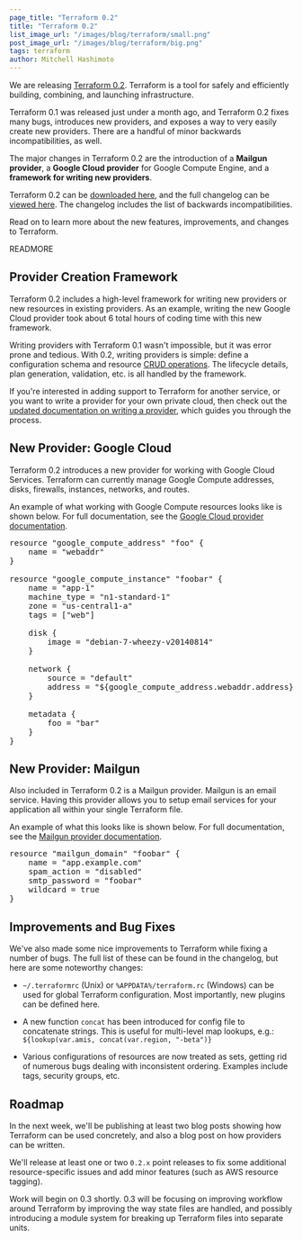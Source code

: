 ```yaml
---
page_title: "Terraform 0.2"
title: "Terraform 0.2"
list_image_url: "/images/blog/terraform/small.png"
post_image_url: "/images/blog/terraform/big.png"
tags: terraform
author: Mitchell Hashimoto
---
```


We are releasing [Terraform 0.2](http://www.terraform.io). Terraform is
a tool for safely and efficiently building, combining, and launching
infrastructure.

Terraform 0.1 was released just under a month ago,
and Terraform 0.2 fixes many bugs, introduces new providers, and exposes
a way to very easily create new providers. There are a handful of
minor backwards incompatibilities, as well.

The major changes in Terraform 0.2 are the introduction of a
**Mailgun provider**, a **Google Cloud provider** for Google Compute
Engine, and a **framework for writing new providers**.

Terraform 0.2 can be [downloaded here](http://www.terraform.io/downloads.html),
and the full changelog can be
[viewed here](https://github.com/hashicorp/terraform/blob/v0.2.0/CHANGELOG.md).
The changelog includes the list of backwards incompatibilities.

Read on to learn more about the new features, improvements, and changes
to Terraform.

READMORE

## Provider Creation Framework

Terraform 0.2 includes a high-level framework for writing new providers or
new resources in existing providers. As an example, writing the new
Google Cloud provider took about 6 total hours of coding time with this
new framework.

Writing providers with Terraform 0.1 wasn't impossible, but it was error
prone and tedious. With 0.2, writing providers is simple: define a
configuration schema and resource
[CRUD operations](http://en.wikipedia.org/wiki/Create,_read,_update_and_delete).
The lifecycle details, plan generation, validation, etc. is all handled
by the framework.

If you're interested in adding support to Terraform for another service,
or you want to write a provider for your own private cloud, then
check out the
[updated documentation on writing a provider](http://www.terraform.io/docs/plugins/provider.html),
which guides you through the process.

## New Provider: Google Cloud

Terraform 0.2 introduces a new provider for working with Google Cloud
Services. Terraform can currently manage Google Compute addresses, disks,
firewalls, instances, networks, and routes.

An example of what working with Google Compute resources looks like
is shown below. For full documentation, see the
[Google Cloud provider documentation](http://www.terraform.io/docs/providers/google/index.html).

<pre class="prettyprint">
resource "google_compute_address" "foo" {
	name = "webaddr"
}

resource "google_compute_instance" "foobar" {
	name = "app-1"
	machine_type = "n1-standard-1"
	zone = "us-central1-a"
	tags = ["web"]

	disk {
		image = "debian-7-wheezy-v20140814"
	}

	network {
		source = "default"
		address = "${google_compute_address.webaddr.address}"
	}

	metadata {
		foo = "bar"
	}
}
</pre>

## New Provider: Mailgun

Also included in Terraform 0.2 is a Mailgun provider. Mailgun is an email
service. Having this provider allows you to setup email services for your
application all within your single Terraform file.

An example of what this looks like is shown below. For full documentation, see
the [Mailgun provider documentation](http://www.terraform.io/docs/providers/mailgun/index.html).

<pre class="prettyprint">
resource "mailgun_domain" "foobar" {
    name = "app.example.com"
    spam_action = "disabled"
    smtp_password = "foobar"
    wildcard = true
}
</pre>

## Improvements and Bug Fixes

We've also made some nice improvements to Terraform while fixing a number
of bugs. The full list of these can be found in the changelog, but here
are some noteworthy changes:

  * `~/.terraformrc` (Unix) or `%APPDATA%/terraform.rc` (Windows) can be
      used for global Terraform configuration. Most importantly, new plugins
      can be defined here.

  * A new function `concat` has been introduced for config file to concatenate
      strings. This is useful for multi-level map lookups, e.g.:
      `${lookup(var.amis, concat(var.region, "-beta")}`

  * Various configurations of resources are now treated as sets, getting rid
      of numerous bugs dealing with inconsistent ordering. Examples include
      tags, security groups, etc.

## Roadmap

In the next week, we'll be publishing at least two blog posts showing
how Terraform can be used concretely, and also a blog post on how providers
can be written.

We'll release at least one or two `0.2.x` point releases to fix some
additional resource-specific issues and add minor features (such as AWS
resource tagging).

Work will begin on 0.3 shortly. 0.3 will be focusing on improving workflow
around Terraform by improving the way state files are handled, and possibly
introducing a module system for breaking up Terraform files into separate
units.
